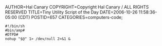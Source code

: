 AUTHOR=Hal Canary
COPYRIGHT=Copyright Hal Canary / ALL RIGHTS RESERVED
TITLE=Tiny Utility Script of the Day
DATE=2006-10-26 11:58:36-05:00 (CDT)
POSTID=657
CATEGORIES=computers-code;

    #!/bin/sh
    #bin/amp#
    #DTPD#
    nohup "$@" 1> /dev/null 2>&1 &
